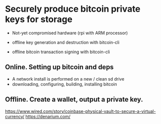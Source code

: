 # Securely produce bitcoin private keys for storage
- Not-yet compromised hardware (rpi with ARM processor)

- offline key generation and destruction with bitcoin-cli
- offline bitcoin transaction signing with bitcoin-cli

## Online. Setting up bitcoin and deps
- A network install is performed on a new / clean sd drive
- downloading, configuring, building, installing bitcoin


## Offline. Create a wallet, output a private key.



https://www.wired.com/story/coinbase-physical-vault-to-secure-a-virtual-currency/
https://denarium.com/
